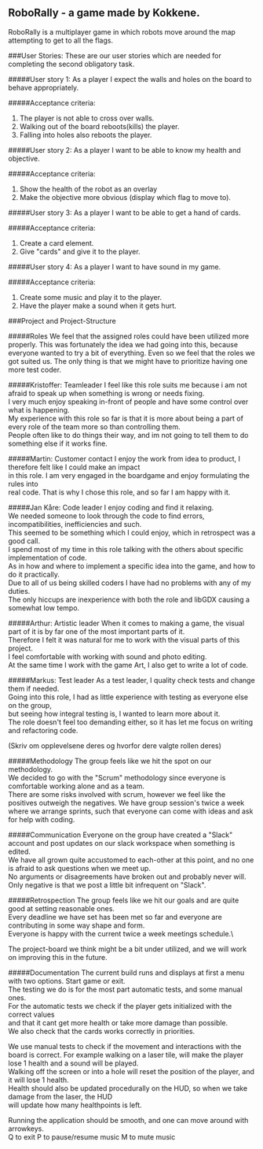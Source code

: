 ## RoboRally - a game made by Kokkene. 
RoboRally is a multiplayer game in which robots move around the map attempting to get to all the flags. 

###User Stories:
These are our user stories which are needed for completing the second obligatory task.


#####User story 1:
As a player I expect the walls and holes on the board to behave appropriately.
    
#####Acceptance criteria:
1. The player is not able to cross over walls.
2. Walking out of the board reboots(kills) the player.
3. Falling into holes also reboots the player.
    
#####User story 2:
As a player I want to be able to know my health and objective.
    
#####Acceptance criteria:
1. Show the health of the robot as an overlay
2. Make the objective more obvious (display which flag to move to).

#####User story 3:
As a player I want to be able to get a hand of cards.
    
#####Acceptance criteria:
1. Create a card element.
1. Give "cards" and give it to the player.

#####User story 4:
As a player I want to have sound in my game.
    
#####Acceptance criteria:
1. Create some music and play it to the player.
2. Have the player make a sound when it gets hurt.

###Project and Project-Structure

#####Roles
We feel that the assigned roles could have been utilized more properly.
This was fortunately the idea we had going into this, because everyone wanted to try a bit of everything.
Even so we feel that the roles we got suited us.
The only thing is that we might have to prioritize having one more test coder.

#####Kristoffer: Teamleader
I feel like this role suits me because i am not afraid to speak up when something is wrong or needs fixing.\
I very much enjoy speaking in-front of people and have some control over what is happening.\
My experience with this role so far is that it is more about being a part of every role of the team more so than controlling them.\
People often like to do things their way, and im not going to tell them to do something else if it works fine.

#####Martin: Customer contact
I enjoy the work from idea to product, I therefore felt like I could make an impact\
in this role. I am very engaged in the boardgame and enjoy formulating the rules into\
real code. That is why I chose this role, and so far I am happy with it.

#####Jan Kåre: Code leader
I enjoy coding and find it relaxing.\
We needed someone to look through the code to find errors, incompatibilities, inefficiencies and such.\
This seemed to be something which I could enjoy, which in retrospect was a good call.\
I spend most of my time in this role talking with the others about specific implementation of code.\
As in how and where to implement a specific idea into the game, and how to do it practically.\
Due to all of us being skilled coders I have had no problems with any of my duties.\
The only hiccups are inexperience with both the role and libGDX causing a somewhat low tempo. 

#####Arthur: Artistic leader
When it comes to making a game, the visual part of it is by far one of the most important parts of it.\
Therefore I felt it was natural for me to work with the visual parts of this project.\
I feel comfortable with working with sound and photo editing.\
At the same time I work with the game Art, I also get to write a lot of code.

#####Markus: Test leader
As a test leader, I quality check tests and change them if needed.\
Going into this role, I had as little experience with testing as everyone else on the group,\
but seeing how integral testing is, I wanted to learn more about it.\
The role doesn't feel too demanding either, so it has let me focus on writing and refactoring code.


(Skriv om opplevelsene deres og hvorfor dere valgte rollen deres)

#####Methodology
The group feels like we hit the spot on our methodology.\
We decided to go with the "Scrum" methodology since everyone is comfortable working alone and as a team.\
There are some risks involved with scrum, however we feel like the positives outweigh the negatives.
We have group session's twice a week where we arrange sprints, such that everyone can come with ideas and ask for help with coding. 

#####Communication
Everyone on the group have created a "Slack" account and post updates on our slack workspace when something is edited.\
We have all grown quite accustomed to each-other at this point, and no one is afraid to ask questions when we meet up.\
No arguments or disagreements have broken out and probably never will.\
Only negative is that we post a little bit infrequent on "Slack".

#####Retrospection
The group feels like we hit our goals and are quite good at setting reasonable ones.\
Every deadline we have set has been met so far and everyone are contributing in some way shape and form.\
Everyone is happy with the current twice a week meetings schedule.\

The project-board we think might be a bit under utilized, and we will work on improving this in the future.

#####Documentation
The current build runs and displays at first a menu with two options. Start game or exit.\
The testing we do is for the most part automatic tests, and some manual ones. \
For the automatic tests we check if the player gets initialized with the correct values\
and that it cant get more health or take more damage than possible.\
We also check that the cards works correctly in priorities.

We use manual tests to check if the movement and interactions with the board is correct.
For example walking on a laser tile, will make the player lose 1 health and a sound will be played.\
Walking off the screen or into a hole will reset the position of the player, and it will lose 1 health.\
Health should also be updated procedurally on the HUD, so when we take damage from the laser, the HUD\
will update how many healthpoints is left.

Running the application should be smooth, and one can move around with arrowkeys.\
Q to exit
P to pause/resume music
M to mute music